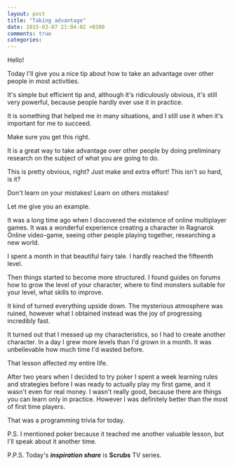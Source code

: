```yaml
---
layout: post
title: "Taking advantage"
date: 2015-03-07 21:04:02 +0200
comments: true
categories: 
---
```


Hello!

Today I'll give you a nice tip about how to take an advantage over other people in most activities.

It's simple but efficient tip and, although it's ridiculously obvious, it's still very powerful, because people hardly ever use it in practice.

<!-- more -->

It is something that helped me in many situations, and I still use it when it's important for me to succeed.

Make sure you get this right.

It is a great way to take advantage over other people by doing preliminary research on the subject of what you are going to do.

This is pretty obvious, right? Just make and extra effort! This isn't so hard, is it?

Don't learn on your mistakes! Learn on others mistakes!

Let me give you an example.

It was a long time ago when I discovered the existence of online multiplayer games. It was a wonderful experience creating a character in Ragnarok Online video-game, seeing other people playing together, researching a new world.

I spent a month in that beautiful fairy tale. I hardly reached the fifteenth level.

Then things started to become more structured. I found guides on forums how to grow the level of your character, where to find monsters suitable for your level, what skills to improve.

It kind of turned everything upside down. The mysterious atmosphere was ruined, however what I obtained instead was the joy of progressing incredibly fast.

It turned out that I messed up my characteristics, so I had to create another character. In a day I grew more levels than I'd grown in a month. It was unbelievable how much time I'd wasted before.

That lesson affected my entire life.

After two years when I decided to try poker I spent a week learning rules and strategies before I was ready to actually play my first game, and it wasn't even for real money. I wasn't really good, because there are things you can learn only in practice. However I was definitely better than the most of first time players.

That was a programming trivia for today.

P.S. I mentioned poker because it teached me another valuable lesson, but I'll speak about it another time.

P.P.S. Today's ***inspiration share*** is **Scrubs** TV series.

